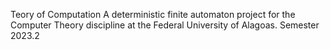 Teory of Computation
A deterministic finite automaton project for the Computer Theory discipline at the Federal University of Alagoas. Semester 2023.2
